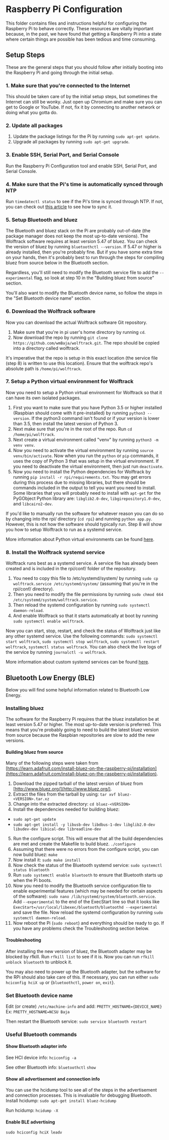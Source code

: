 # Raspberry Pi Configuration
This folder contains files and instructions helpful for configuring the Raspberry Pi to behave correctly.  These resources are vitally important because, in the past, we have found that getting a Raspberry Pi into a state where certain things are possible has been tedious and time consuming.

## Setup Steps
These are the general steps that you should follow after initially booting into the Raspberry Pi and going through the initial setup.
### 1. Make sure that you're connected to the Internet
This should be taken care of by the initial setup steps, but sometimes the Internet can still be wonky.  Just open up Chromium and make sure you can get to Google or YouTube.  If not, fix it by connecting to another network or doing what you gotta do.
### 2. Update all packages
1. Update the package listings for the Pi by running `sudo apt-get update`.
2. Upgrade all packages by running `sudo apt-get upgrade`.
### 3. Enable SSH, Serial Port, and Serial Console
Run the Raspberry Pi Configuration tool and enable SSH, Serial Port, and Serial Console.
### 4. Make sure that the Pi's time is automatically synced through NTP
Run `timedatectl status` to see if the Pi's time is synced through NTP.  If not, you can check out [this article](https://raspberrytips.com/time-sync-raspberry-pi/) to see how to sync it.
### 5. Setup Bluetooth and bluez
The Bluetooth and bluez stack on the Pi are probably out-of-date (the package manager does not keep the most up-to-date versions).  The Wolftrack software requires at least version 5.47 of bluez.  You can check the version of bluez by running `bluetoothctl --version`.  If 5.47 or higher is already installed, then you're probably fine.  But if you have some extra time on your hands, then it's probably best to run through the steps for compiling bluez from source below in the Bluetooth section.

Regardless, you'll still need to modify the Bluetooth service file to add the `--experimental` flag, so look at step 10 in the "Building bluez from source" section.

You'll also want to modify the Bluetooth device name, so follow the steps in the "Set Bluetooth device name" section.
### 6. Download the Wolftrack software
Now you can download the actual Wolftrack software Git repository.
1. Make sure that you're in pi user's home directory by running `cd`.
2. Now download the repo by running `git clone https://github.com/wmBaja/wolftrack.git`.  The repo should be copied into a directory called wolftrack.

It's imperative that the repo is setup in this exact location (the service file (step 8) is written to use this location).  Ensure that the wolftrack repo's absolute path is `/home/pi/wolftrack`.
### 7. Setup a Python virtual environment for Wolftrack
Now you need to setup a Python virtual environment for Wolftrack so that it can have its own isolated packages.
1. First you want to make sure that you have Python 3.5 or higher installed (Raspbian should come with it pre-installed) by running `python3 --version`.  If the python3 command isn't found or if your version is lower than 3.5, then install the latest version of Python 3.
2. Next make sure that you're in the root of the repo.  Run `cd /home/pi/wolftrack`.
3. Next create a virtual environment called "venv" by running `python3 -m venv venv`.
4. Now you need to activate the virtual environment by running `source venv/bin/activate`.  Now when you run the `python` or `pip` commands, it uses the copy of Python 3 that was setup in the virtual environment.  If you need to deactivate the virtual environment, then just run `deactivate`.
5. Now you need to install the Python dependencies for Wolftrack by running `pip install -r rpi/requirements.txt`.  You may get errors during this process due to missing libraries, but there should be commands included in the output to tell you want you need to install.  Some libraries that you will probably need to install with `apt-get` for the PyGObject Python library are: `libglib2.0-dev`, `libgirepository1.0-dev`, and `libcairo2-dev`.

If you'd like to manually run the software for whatever reason you can do so by changing into the rpi/ directory (`cd rpi`) and running `python app.py`.  However, this is not how the software should typically run.  Step 8 will show you how to setup Wolftrack to run as a systemd service.

More information about Python virtual environments can be found [here](https://realpython.com/python-virtual-environments-a-primer/).
### 8. Install the Wolftrack systemd service
Wolftrack runs best as a systemd service.  A service file has already been created and is included in the rpi/conf/ folder of the repository.
1. You need to copy this file to /etc/systemd/system/ by running `sudo cp wolftrack.service /etc/systemd/system/` (assuming that you're in the rpi/conf/ directory).
2. Then you need to modify the file permissions by running `sudo chmod 664 /etc/systemd/system/wolftrack.service`.
3. Then reload the systemd configuration by running `sudo systemctl daemon-reload`.
4. And enable Wolftrack so that it starts automatically at boot by running `sudo systemctl enable wolftrack`.

Now you can start, stop, restart, and check the status of Wolftrack just like any other systemd service.  Use the following commands: `sudo systemctl start wolftrack`, `sudo systemctl stop wolftrack`, `sudo systemctl restart wolftrack`, `systemctl status wolftrack`.  You can also check the live logs of the service by running `journalctl -u wolftrack`.

More information about custom systemd services can be found [here](https://www.shellhacks.com/systemd-service-file-example/).

## Bluetooth Low Energy (BLE)
Below you will find some helpful information related to Bluetooth Low Energy.

### Installing bluez
The software for the Raspberry Pi requires that the bluez installation be at least version 5.47 or higher.  The most up-to-date version is preferred.  This means that you're probably going to need to build the latest bluez version from source because the Raspbian repositories are slow to add the new versions.

#### Building bluez from source
Many of the following steps were taken from [https://learn.adafruit.com/install-bluez-on-the-raspberry-pi/installation](https://learn.adafruit.com/install-bluez-on-the-raspberry-pi/installation).
1. Download the zipped tarball of the latest version of bluez from [http://www.bluez.org/](http://www.bluez.org/).
2. Extract the files from the tarball by using: `tar xvf bluez-<VERSION>.tar.xz`
3. Change into the extracted directory: `cd bluez-<VERSION>`
4. Install the dependencies needed for building bluez:
  - `sudo apt-get update`
  - `sudo apt-get install -y libusb-dev libdbus-1-dev libglib2.0-dev libudev-dev libical-dev libreadline-dev`
5. Run the configure script.  This will ensure that all the build dependencies are met and create the Makefile to build bluez.  `./configure`
6. Assuming that there were no errors from the configure script, you can now build bluez: `make`
7. Now install it: `sudo make install`
8. Now check the status of the Bluetooth systemd service: `sudo systemctl status bluetooth`
9. Run `sudo systemctl enable bluetooth` to ensure that Bluetooth starts up when the Pi boots.
10. Now you need to modify the Bluetooth service configuration file to enable experimental features (which may be needed for certain aspects of the software): `sudo nano /lib/systemd/system/bluetooth.service`.  Add `--experimental` to the end of the  ExecStart line so that it looks like `ExecStart=/usr/local/libexec/bluetooth/bluetoothd --experimental` and save the file.  Now reload the systemd configuration by running `sudo systemctl daemon-reload`.
11. Now reboot the Pi (`sudo reboot`) and everything should be ready to go.  If you have any problems check the Troubleshooting section below.

#### Troubleshooting
After installing the new version of bluez, the Bluetooth adapter may be blocked by rfkill.  Run `rfkill list` to see if it is.  Now you can run `rfkill unblock bluetooth` to unblock it.

You may also need to power up the Bluetooth adapter, but the software for the RPi should also take care of this.  If necessary, you can run either `sudo hciconfig hciX up` or {`bluetoothctl`, `power on`, `exit`}.

### Set Bluetooth device name
Edit (or create) `/etc/machine-info` and add:
  `PRETTY_HOSTNAME={DEVICE_NAME}`
Ex: `PRETTY_HOSTNAME=NCSU Baja`

Then restart the Bluetooth service:
`sudo service bluetooth restart`

### Useful Bluetooth commands
#### Show Bluetooth adapter info
See HCI device info:
`hciconfig -a`

See other Bluetooth info:
`bluetoothctl`
`show`

#### Show all advertisement and connection info
You can use the hcidump tool to see all of the steps in the advertisement and connection processes.  This is invaluable for debugging Bluetooth.
Install hcidump:
`sudo apt-get install bluez-hcidump`

Run hcidump:
`hcidump -X`

#### Enable BLE advertising
`sudo hciconfig hciX leadv`
